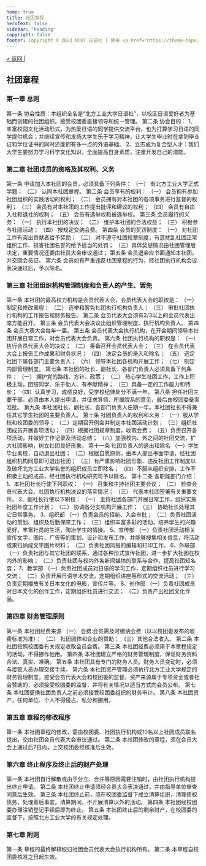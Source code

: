```yaml
---
home: true
title: 社团章程
heroText: false
sidebar: "heading"
copyright: false
footer: Copyright © 2023 NCUT 日语社 | 使用 <a href="https://theme-hope.vuejs.press/zh/" target="_blank">VuePress Theme Hope</a> 主题 | MIT 协议 
---
```


[< 返回 |](/ja/file)


## 社团章程
### 第一章 总则
第一条 协会性质：本组织全名是“北方工业大学日语社”，以校区日语爱好者为基础而创建的社团组织。接受校团委直接领导和统一管理。 
第二条 协会目的：
1、丰富校园文化活动形式，为热爱日语的同学提供交流平台，也为打算学习日语的同学提供机会；并继续宣传和发扬大学生乐于学习精神，让大学生毕业时在拿到毕业证和学位证书的同时还能拥有多一点的外语基础。
2、立志成为复合型人才：我们大学生要努力学习科学文化知识，全面提高自身素质，注重开发自己的潜能。

### 第二章	社团成员的资格及其权利、义务
第一条  申请加入本社团的会员，必须具备下列条件：
（一）  有北方工业大学正式学籍；
（二）  认同本社团章程。
第二条  会员享有的权利：
（一）  会员拥有参加社团组织的实践活动的权利；
（二）  会员拥有对本社团的各项事务进行监督的权利；
（三）  会员有对本社团的工作提出批评和建议的权利；
（四）  会员有自由入社和退社的权利；
（五）  会员有选举权和被选举权。
第三条  会员履行的义务：
（一）  执行本社团的决议；
（二）  维护本社团的合法权益；
（三）  积极参与社团活动；
（四）  按规定交纳会费。
第四条  会员的奖罚制度：
（一） 对社团工作有突出贡献者给予奖励； 
（二） 对不遵守社团规章制度，有意扰乱社团正常组织工作、损害社团名誉的给予适当的处罚； 
（三）具体奖惩情况由社团管理层决定，重要情况还要由社员大会审议通过；
第五条  会员退会应书面通知本社团，并交回会员证。
第六条  会员如有严重违反社团章程的行为，经社团执行机构会议表决通过后，予以除名。

### 第三章  社团组织机构管理制度和负责人的产生、罢免
第一条  本社团的最高权力机构是会员代表大会，会员代表大会的职权是：
（一） 制定和修改章程；
（二） 选举和罢免社团执行机构负责人；
（三） 审批社团执行机构的工作报告和财务报告。
第二条  会员代表大会须有2/3以上的会员代表出席方能召开。
第三条  会员代表大会决议出组织管理制度、执行机构负责人。
第四条  会员大表大会每年一届。
第五条  会员代表大会执行机构，在开会期间领导本社团开展日常工作，对会员代表大会负责。
第六条   社团执行机构的职权是：
（一） 执行会员代表大会的决议；
（二） 筹备召开会员代表大会；
（三） 在会员代表大会上报告工作成果和财务状况；
（四） 决定会员的录入和除名；	
（五） 选定社团下属各部门主要负责人；
（六） 领导本社团各机构开展工作；
（七） 制定内部管理制度。
第七条  本社团的社长、副社长、各部门负责人必须具备下列条件：
（一） 拥护党的路线、方针、政策；
（二） 热心学生社团工作，工作上积极主动，团结同学、乐于助人、有奉献精神；
（三）具备一定的工作能力和特长；
（四）认真学习，成绩良好，受学校纪律处分不满一年。
第八条 担任社团主要干部，必须由本人提出申请，并征求导师、所属院系的意见，最后由校团委备案准批。
第九条  本社团社长、副社长、各部门负责人任期一年。本社团社长不得兼任其它学生社团的主要负责人。
第十条  社团负责人的权利和义务： 
（一）服从学校和校团委的领导； 
（二）定期召开例会并制定本社团活动计划； 
（三）组织社团成员开展各项活动； 
（四）根据社团规章制度，收取会费； 
（五）负责召开各项活动，并做好工作记录及活动总结； 
（六）加强校内、外之间的社团交流，扩大社团影响，树立社团良好形象。
第十一条  社团负责人的退出和除名 
（一）学生毕业离校，自动退出社团； 
（二）根据自愿原则，由本人提出书面申请，经社团组织机构同意即可退出社团； 
（三）有严重影响社团形象、违反社团工作制度以及破坏北方工业大学名誉的组织成员立即除名； 
（四）不服从组织安排，工作不积极主动的成员，经社团执行机构研究可予以除名。 
第十二条 各职能部门介绍：
1、本社团社长行使下列职权：
（一） 召集和主持社团主要会议；
（二） 检查会员代表大会、社团执行机构决议的落实情况；
（三） 代表本社团签署有关重要文件。
2、副社长行使以下职权：
（一） 主持社团各部门开展日常工作，组织实施社团年度工作计划；
（二） 协调各分支机构开展工作；
（三） 协助社长处理其它日常事务。
3、组织部 
（一）负责会员的招新、入会审批； 
（二）负责社团活动的策划、组织及后勤保障工作； 
（三）组织丰富多彩的活动，培养学生的兴趣爱好，丰富社员的生活，陶冶学生的情操。
5、宣传部 
（一）负责社团活动相关宣传文字、图片、广告等的策划、设计和发布工作，并能够搜集相关信息，将活动成果归纳成文字图片材料； 
（二）负责社团简报的编辑和打印工作。
6、外联部 
（一）负责社团与其它社团的联系，通过各种形式宣传社团，进一步扩大社团在校内外的影响；
（二）负责社团与校内外各新闻媒体的联系与合作，提高社团知名度； 
7、教学部
（一）负责社团成员对日语的学习工作，定期组织社员进行学习交流；
（二）负责开展日语学术交流，定期组织讲座等形式的交流活动；
（三）负责定期播放有关日本文化的电影，宣传片等。
8、创作部
（一）负责社团成员对日本文化的创作工作，定期组织社员进行交流；
（二）负责产出社团文化作品。
### 第四章 财务管理原则
第一条  本社团经费来源
（一） 会费:会员需及时缴纳会费（以以校团委发布的收费标准为准）；
（二） 社团团体和企业的赞助；
（三）其他合法收入。
第二条    本社团按照校团委有关规定收取会员会费。
第三条    本社团经费必须用于本章程规定的活动，不得挪作他用。
第四条    本社团建立严格的财务管理制度，保证财务资料合法、真实、准确。
第五条    本社团具有专门的财务人员。财务人员变动时，必须与接管人员办理交接手续。
第六条    本社团资产管理必须执行北方工业大学规定的财务管理制度，接受会员代表大会和校团委的监督。资产来源属于专项资金或者社会赞助的，必须接受校团委的监督，并将有关情况以适当方式向会员公布。
第七条    本社团更换社团负责人之前必须接受校团委组织的财务审计。
第八条      本社团资产，任何单位、个人不得侵占、私分和挪用。

### 第五章  章程的修改程序
第一条   本社团章程的修改，需由校团委、社团执行机构或10名以上社团成员联名提出，交由社团会员代表大会审议通过。
第二条   本社团修改的章程，须在会员大会上通过后7日内，上交校团委经核准后生效。

### 第六章  终止程序及终止后的财产处理
第一条   本社团自行解散或由于分立、合并等原因需要注销时，由社团执行机构提出终止申请。
第二条   本社团终止申请须经会员大会表决通过，并由指导单位审查同意后生效。
第三条   本社团终止前，须在校团委监督下成立清算组织，清理债权债务，处理善后事宜。清算期间，不开展清算以外的活动。
第四条   本社团经校团委办理注销登记手续后即为终止。
第五条   本社团终止后的剩余财产，在校团委的监督下，按照北方工业大学的有关规定处理。

### 第七章 附则
第一条 章程的最终解释权归社团会员代表大会执行机构所有。
第二条 本章程自校团委核准之日起生效。
